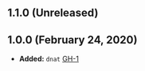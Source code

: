 ## 1.1.0 (Unreleased)
## 1.0.0 (February 24, 2020)

- **Added:** `dnat` [GH-1](https://github.com/terraform-alicloud-modules/terraform-alicloud-dnat/pull/1)
